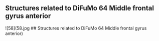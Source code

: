 


## Structures related to DiFuMo 64 Middle frontal gyrus anterior

![58](58.jpg ## Structures related to DiFuMo 64 Middle frontal gyrus anterior)